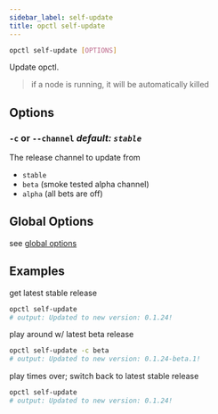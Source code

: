```yaml
---
sidebar_label: self-update
title: opctl self-update
---
```


```sh
opctl self-update [OPTIONS]
```

Update opctl.

> if a node is running, it will be automatically killed

## Options

### `-c` or `--channel` *default: `stable`*
The release channel to update from

- `stable`
- `beta` (smoke tested alpha channel)
- `alpha` (all bets are off)

## Global Options
see [global options](global-options.md)

## Examples
get latest stable release
```sh
opctl self-update
# output: Updated to new version: 0.1.24!
```

play around w/ latest beta release
 ```sh
opctl self-update -c beta
# output: Updated to new version: 0.1.24-beta.1!
```

play times over; switch back to latest stable release
```sh
opctl self-update
# output: Updated to new version: 0.1.24!
```